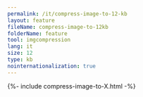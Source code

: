 ```yaml
---
permalink: /it/compress-image-to-12-kb
layout: feature
fileName: compress-image-to-12kb
folderName: feature
tool: imgcompression
lang: it
size: 12
type: kb
nointernationalization: true
---
```

{%- include compress-image-to-X.html -%}       
